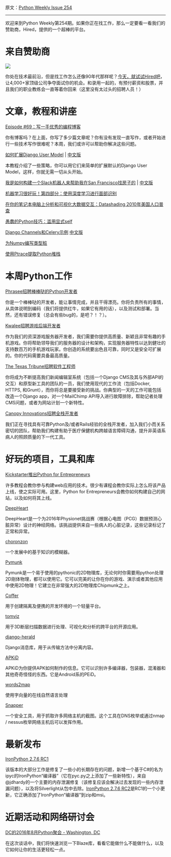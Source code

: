 原文：[Python Weekly Issue 254](http://us2.campaign-archive2.com/?u=e2e180baf855ac797ef407fc7&id=289a703264&e=148158c7b4)

---

欢迎来到Python Weekly第254期。如果你正在找工作，那么一定要看一看我们的赞助商，Hired，提供的一个超棒的平台。


# 来自赞助商

[![](https://gallery.mailchimp.com/e2e180baf855ac797ef407fc7/images/7394541b-6b55-4fde-8756-6b7547029f1b.png)](https://hired.com/?utm_source=newsletters&amp;utm_medium=pythonweekly&amp;utm_campaign=q3-16)

你处在技术最前沿，但是找工作怎么还像90年代那样呢？[今天，就试试Hired吧](https://hired.com/?utm_source=newsletters&amp;utm_medium=pythonweekly&amp;utm_campaign=q3-16)，让4,000+家顶级公司争夺面试你的机会。和录用一起的，有预付薪资和股票，并且我们的职业教练会一直等着你回来（这里没有太过头的招聘人员！）


# 文章，教程和讲座

[Episode #69：写一手优秀的编程博客](https://talkpython.fm/episodes/show/69/write-an-excellent-programming-blog)

你有博客吗？在上面，你写了多少篇文章呢？你有没有发现一直写作，或者开始进行一些技术写作很难呢？本周，我们或许可以帮助你解决这些问题。

[如何扩展Django User Model](http://simpleisbetterthancomplex.com/tutorial/2016/07/22/how-to-extend-django-user-model.html) | [中文版](../Django/如何扩展Django%20User模型.md)

本教程介绍了一些策略，你可以用它们来简单的扩展默认的Django User Model，这样，你就无需一切从头开始。

[我是如何构建一个Slack机器人来帮助我在San Francisco找房子的](https://www.dataquest.io/blog/apartment-finding-slackbot/) | [中文版](../Others/我是如何构建一个Slack机器人来帮助我在San%20Francisco找房子的.md)

[机器学习很好玩！第四部分：使用深度学习进行面部识别](https://medium.com/@ageitgey/machine-learning-is-fun-part-4-modern-face-recognition-with-deep-learning-c3cffc121d78)

[在你的笔记本电脑上分析和可视化大数据交互：Datashading 2010年美国人口普查](https://www.continuum.io/blog/developer-blog/analyzing-visualizing-big-data-interactively-laptop-datashading)

[愚蠢的Python技巧：滥用显式self](https://medium.com/@hwayne/stupid-python-tricks-abusing-explicit-self-53d46b72e9e0)

[Django Channels和Celery示例](http://vincenttide.com/blog/1/django-channels-and-celery-example/) [中文版](../Django/Django%20Channels和Celery示例.md)

[为Numpy编写类型桩](http://www.machinalis.com/blog/writing-type-stubs-for-numpy/)

[使用Ptrace提取Python堆栈](https://eklitzke.org/extracting-the-python-stack-using-ptrace)


# 本周Python工作

[Phrasee招聘棒棒哒的Python开发者](http://jobs.pythonweekly.com/jobs/awesome-python-developer/)

你是一个棒棒哒的开发者，能让事情完成，并且干得漂亮。你将负责所有的事情，从具体说明到编码（我们将提供红牛，如果它有用的话），以及测试和部署。当然，还有错误修复（总会有些bug的，是吧？！？）。

[Kwalee招聘游戏后端开发者](http://jobs.pythonweekly.com/jobs/game-backend-developer/)

作为我们的资深游戏服务器开发者，我们需要你提供高质量、新颖且非常有趣的手机游戏。你将帮助领导我们的服务器的设计和架构，实现服务器特性以达到健壮的支持数百万的手机游戏玩家。你创造的系统要出色且可靠，同时又是安全可扩展的。你的代码需要具备最高质量。

[The Texas Tribune招聘软件工程师](http://jobs.pythonweekly.com/jobs/software-engineer-15/)  

你将成为不断提高我们新闻编辑室系统（包括一个Django CMS及其与外部API的交互）和原型新工具的团队的一员，我们使用现代的工作流（包括Docker, HTTPS, 和Grunt），而你将总是要接受新的挑战。你典型的一天的工作可能包括改造一个Django app，对一个MailChimp API导入进行故障排除，帮助记者处理CMS问题，或者为网站计划一个新特性。

[Canopy Innovations招聘全栈开发者](http://jobs.pythonweekly.com/jobs/full-stack-developer-4/)

我们正在寻找具有可靠Python及/或者Rails经验的全栈开发者，加入我们小而关系密切的团队，帮助我们构建有助于医疗保健机构跨越语言障碍沟通，提升非英语系病人的照顾质量的下一代工具。


# 好玩的项目，工具和库

[Kickstarter推出Python for Entrepreneurs](https://www.kickstarter.com/projects/mikeckennedy/python-for-entrepreneurs-video-course)

许多教程会教你参与构建web应用的技术。很少有课程会教你实际上怎么将该产品上线，使之实际可用。这里，Python for Entrepreneurs会教你如何构建自己的网站，以及如何将其上线。

[DeepHeart](https://github.com/jisaacso/DeepHeart)

DeepHeart是一个为2016年Physionet挑战赛（根据心电图（PCG）数据预测心脏异常）设计的神经网络。该挑战提供来自一些病人的心脏记录，这些记录标记了正常和异常。

[choronzon](https://github.com/CENSUS/choronzon)

一个发展中的基于知识的模糊器。

[Pymunk](http://www.pymunk.org/en/latest/)

Pymunk是一个易于使用的pythonic的2D物理库，无论何时你需要用python处理2D刚体物理，都可以使用它。它可以完美的让你在你的游戏、演示或者其他应用中使用2D物理！它建立在非常强大的2D物理库Chipmunk之上。

[Coffer](https://github.com/Max00355/Coffer)

用于创建隔离及便携的开发环境的一个轻量平台。

[tomviz](https://github.com/OpenChemistry/tomviz)

用于3D断层扫描数据进行处理、可视化和分析的跨平台的开源应用。

[django-herald](https://github.com/worthwhile/django-herald)

Django消息库，用于从传输方法中分离内容。

[APKiD](https://github.com/rednaga/APKiD)

APKiD为你提供APK如何制作的信息。它可以识别许多编译器，包装器，混淆器和其他奇奇怪怪的东西。它是Android系的PEiD。

[words2map](https://github.com/overlap-ai/words2map)

使用字向量的在线自然语言处理

[Snapper](https://github.com/dxa4481/Snapper)

一个安全工具，用于抓取许多网络主机的截图。这个工具在DNS枚举或通过nmap / nessus枚举网络主机后可以发挥作用。


# 最新发布

[IronPython 2.7.6 RC1](https://github.com/IronLanguages/main/releases/tag/ipy-2.7.6-rc1)

该版本的大部分工作是修复了一些小的长期存在的问题，新增一个基于C#的名为ipyc的IronPython“编译器”（它在pyc.py之上添加了一些新特性），来自@jdhardy的一个主要的内存泄漏修复（该修复应该会解决过去发现的一些内存泄漏问题），以及将Silverlight从包中去除。[IronPython 2.7.6 RC2](https://github.com/IronLanguages/main/releases/tag/ipy-2.7.6-rc2)是RC1的一个小更新，它正确添加了IronPython“编译器”到zip和msi。


# 近期活动和网络研讨会

[DC的2016年8月Python聚会 - Washington, DC](http://www.meetup.com/DCPython/events/231925808/)

在这次谈话中，我们将快速浏览一下Blaze库，看看它能做什么不能做什么，以及它如何让你的生活更轻松一点。
